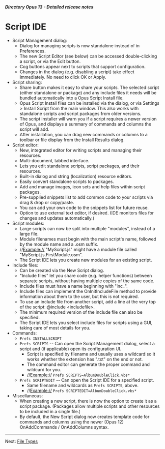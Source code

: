 ##### Directory Opus 13 - Detailed release notes

# Script IDE

- Script Management dialog:
  - Dialog for managing scripts is now standalone instead of in Preferences.
  - The new Script Editor (see below) can be accessed double-clicking a script, or via the Edit button.
  - Cog buttons appear next to scripts that support configuration.
  - Changes in the dialog (e.g. disabling a script) take effect immediately. No need to click OK or Apply.
- Script sharing:
  - Share button makes it easy to share your scripts. The selected script (either standalone or package) and any include files it needs will be bundled automatically into a Opus Script Install file.
  - Opus Script Install files can be installed via the dialog, or via Settings \> Install Script from the main window. This also works with standalone scripts and script packages from older versions.
  - The script installer will warn you if a script requires a newer version of Opus, and displays a summary of commands and columns the script will add.
  - After installation, you can drag new commands or columns to a toolbar or file display from the Install Results dialog.
- Script editor:
  - New, integrated editor for writing scripts and managing their resources.
  - Multi-document, tabbed interface.
  - Lets you edit standalone scripts, script packages, and their resources.
  - Built-in dialog and string (localization) resource editors.
  - Easily convert standalone scripts to packages.
  - Add and manage images, icon sets and help files within script packages.
  - Pre-supplied snippets list to add common code to your scripts via drag & drop or copy/paste.
  - You can add your own code to the snippets list for future reuse.
  - Option to use external text editor, if desired. (IDE monitors files for changes and updates automatically.)
- Script modules:
  - Large scripts can now be split into multiple "modules", instead of a large file.
  - Module filenames must begin with the main script's name, followed by the module name and a .osm suffix.
  - //<Example://> "MyScript.js" might have a module file called "MyScript.js.FirstModule.osm".
  - The Script IDE lets you create new modules for an existing script.
- Include files:
  - Can be created via the New Script dialog.
  - "Include files" let you share code (e.g. helper functions) between separate scripts, without having multiple copies of the same code.
  - Include files must have a name beginning with "inc\_".
  - Include files can implement the OnInitIncludeFile method to provide information about them to the user, but this is not required.
  - To use an include file from another script, add a line at the very top of the script: @include \<includefile\>.
  - The minimum required version of the include file can also be specified.
  - The Script IDE lets you select include files for scripts using a GUI, taking care of most details for you.
- Commands:
  - `Prefs INSTALLSCRIPT`
  - `Prefs SCRIPTS` -- Can open the Script Management dialog, select a script and (if applicable) open its configuration UI.
    - Script is specified by filename and usually uses a wildcard so it works whether the extension has ".txt" on the end or not.
    - The command editor can generate the proper command and wildcard for you.
    - //<Example://> `Prefs SCRIPTS=AlbumDoubleClick.vbs*`
  - `Prefs SCRIPTEDIT` -- Can open the Script IDE for a specified script.
    - Same filename and wildcards as `Prefs SCRIPTS`, above.
    - //<Example://> `Prefs SCRIPTEDIT=AlbumDoubleClick.vbs*`
- Miscellaneous:
  - When creating a new script, there is now the option to create it as a script package. (Packages allow multiple scripts and other resources to be included in a single file.)
  - By default, the New Script dialog now creates template code for commands and columns using the newer (Opus 12) OnAddCommands / OnAddColumns syntax.

------------------------------------------------------------------------

Next: [File Types](/Manual/release_history/opus13_detailed/file_types.md)
